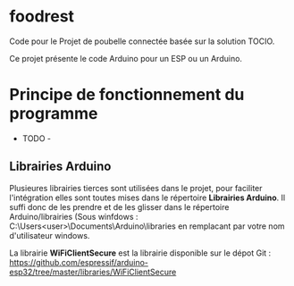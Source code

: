 # foodrest
Code pour le Projet de poubelle connectée basée sur la solution TOCIO.

Ce projet présente le code Arduino pour un ESP ou un Arduino.

# Principe de fonctionnement du programme
- TODO -


## Librairies Arduino
Plusieures librairies tierces sont utilisées dans le projet, pour faciliter l'intégration elles sont toutes mises dans le répertoire **Librairies Arduino**. Il suffi donc de les prendre et de les glisser dans le répertoire Arduino/librairies (Sous winfdows : C:\Users\<user>\Documents\Arduino\libraries en remplacant <user> par votre nom d'utilisateur windows.

La librairie **WiFiClientSecure** est la librairie disponible sur le dépot Git : https://github.com/espressif/arduino-esp32/tree/master/libraries/WiFiClientSecure
